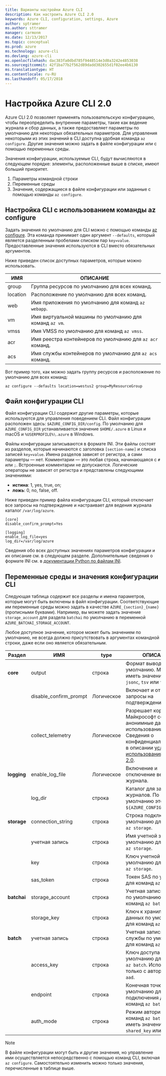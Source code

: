 ```yaml
---
title: Варианты настройки Azure CLI
description: Как настроить Azure CLI 2.0
keywords: Azure CLI, configuration, settings, Azure
author: sptramer
ms.author: sttramer
manager: carmonm
ms.date: 12/13/2017
ms.topic: conceptual
ms.prod: azure
ms.technology: azure-cli
ms.devlang: azure-cli
ms.openlocfilehash: dac383fa0dbd785f9448514e3d0a3242e4853038
ms.sourcegitcommit: 42f1ba77b2f562d89dadd302655d1f02ee4b6130
ms.translationtype: HT
ms.contentlocale: ru-RU
ms.lasthandoff: 05/17/2018
---
```

# <a name="azure-cli-20-configuration"></a>Настройка Azure CLI 2.0

Azure CLI 2.0 позволяет применять пользовательскую конфигурацию, чтобы переопределить внутренние параметры, такие как ведение журнала и сбор данных, а также предоставляет параметры по умолчанию для некоторых обязательных параметров. Для управления некоторыми из этих значений в CLI доступна удобная команда `az configure`. Другие значения можно задать в файле конфигурации или с помощью переменных среды.

Значения конфигурации, используемые CLI, будут вычисляются в следующем порядке: элементы, расположенные выше в списке, имеют больший приоритет.

1. Параметры командной строки
2. Переменные среды
3. Значения, содержащиеся в файле конфигурации или заданные с помощью команды `az configure`.

## <a name="cli-configuration-with-az-configure"></a>Настройка CLI с использованием команды az configure

Задать значения по умолчанию для CLI можно с помощью команды [az configure](/cli/azure/reference-index#az-configure).
Эта команда принимает один аргумент `--defaults`, который является разделенным пробелами списком пар `key=value`. Предоставленные значения используются в CLI вместо обязательных аргументов.

Ниже приведен список доступных параметров, которые можно использовать.

| ИМЯ | ОПИСАНИЕ |
|------|-------------|
| group | Группа ресурсов по умолчанию для всех команд. |
| location | Расположение по умолчанию для всех команд. |
| web | Имя приложения по умолчанию для команд `az webapp`. |
| vm | Имя виртуальной машины по умолчанию для команд `az vm`. |
| vmss | Имя VMSS по умолчанию для команд `az vmss`. |
| acr | Имя реестра контейнеров по умолчанию для `az acr` команд. |
| acs | Имя службы контейнеров по умолчанию для `az acs` команд. |

Вот пример того, как можно задать группу ресурсов и расположение по умолчанию для всех команд:

```azurecli
az configure --defaults location=westus2 group=MyResourceGroup
```

## <a name="cli-configuration-file"></a>Файл конфигурации CLI

Файл конфигурации CLI содержит другие параметры, которые используются для управления поведением CLI. Файл конфигурации расположен здесь: `$AZURE_CONFIG_DIR/config`. По умолчанию для `AZURE_CONFIG_DIR` устанавливается значение `$HOME/.azure` в Linux и macOS и `%USERPROFILE%\.azure` в Windows.

Файлы конфигурации записываются в формате INI. Эти файлы состоят из разделов, которые начинаются с заголовка `[section-name]` и списка записей `key=value`. Имена разделов зависят от регистра, а сами параметры — нет.
Комментарии — это любая строка, начинающаяся с `#` или `;`. Встроенные комментарии не допускаются. Логические операторы не зависят от регистра и представлены следующими значениями:

* __истина__: 1, yes, true, on;
* __ложь__: 0, no, false, off.

Ниже приведен пример файла конфигурации CLI, который отключает все запросы на подтверждение и настраивает для ведения журнала каталог `/var/log/azure`.

```
[core]
disable_confirm_prompt=Yes

[logging]
enable_log_file=yes
log_dir=/var/log/azure
```

Сведения обо всех доступных значениях параметров конфигурации и их описание см. в следующем разделе. Дополнительные сведения о формате INI см. в [документации Python по файлам INI](https://docs.python.org/3/library/configparser.html#supported-ini-file-structure).

## <a name="cli-configuration-values-and-environment-variables"></a>Переменные среды и значения конфигурации CLI

Следующая таблица содержит все разделы и имена параметров, которые могут быть включены в файл конфигурации. Соответствующие им переменные среды можно задать в качестве `AZURE_{section}_{name}` (прописными буквами). Например, вы можете задать значение `storage_account` для раздела `batchai` по умолчанию в переменной `AZURE_BATCHAI_STORAGE_ACCOUNT`.

Любое доступное значение, которое может быть значением по умолчанию, не всегда должно присутствовать в аргументах командной строки, даже если оно является обязательным.

| Раздел | ИМЯ      | type | ОПИСАНИЕ|
|---------|-----------|------|------------|
| __core__ | output | строка | Формат вывода по умолчанию. Может иметь значение `json`, `jsonc`, `tsv` или `table`. |
| | disable\_confirm\_prompt | Логическое | Включает и отключает запросы на подтверждение. |
| | collect\_telemetry | Логическое | Разрешает корпорации Майкрософт собирать анонимные данные об использовании CLI. Сведения о конфиденциальности см. в описании [условий использования Azure CLI 2.0](http://aka.ms/AzureCliLegal). |
| __logging__ | enable\_log\_file | Логическое | Включение и отключение ведения журнала. |
| | log\_dir | строка | Каталог для записи журналов. По умолчанию это `${AZURE_CONFIG_DIR}/logs`. |
| __storage__ | connection\_string | строка | Строка подключения по умолчанию для команд `az storage`. |
| | учетная запись | строка | Имя учетной записи по умолчанию для команд `az storage`. |
| | key | строка | Ключ учетной записи по умолчанию для команд `az storage`. |
| | sas\_token | строка | Токен SAS по умолчанию для команд `az storage`. |
| __batchai__ | storage\_account | строка | Учетная запись хранения по умолчанию для команд `az batchai`. |
| | storage\_key | строка | Ключ к хранилищу данных по умолчанию для команд `az batchai`. |
| __batch__ | учетная запись | строка | Учетная запись пакетной службы по умолчанию для команд `az batch`. |
| | access\_key | строка | Ключ доступа по умолчанию для команд `az batch`. Используется только с авторизацией `aad`. |
| | endpoint | строка | Конечная точка по умолчанию для подключения для команд `az batch`. |
| | auth\_mode | строка | Режим авторизации для команд `az batch`. Может иметь значение `shared_key` или `aad`. |

> [!NOTE]
> В файле конфигурации могут быть и другие значения, но управление ими осуществляется непосредственно с помощью команд CLI, включая `az configure`. Самостоятельно изменить можно только значения, перечисленные в таблице выше.
